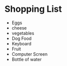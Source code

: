 # Shopping List
- Eggs
- cheese
- vegetables
- Dog Food
- Keyboard
- Fruit
- Computer Screen
- Bottle of water
